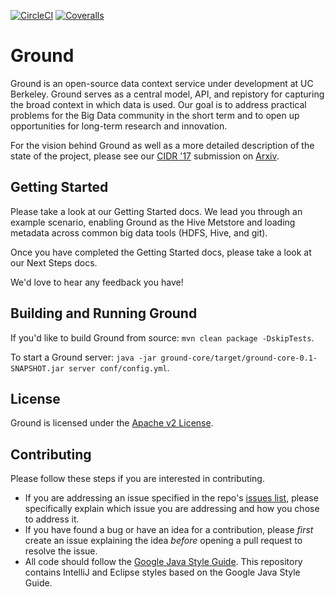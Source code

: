[![CircleCI](https://circleci.com/gh/ground-context/ground.png?circle-token=4b494a01575da18eecdbbb180b89c2d8bd18cdb0)](https://circleci.com/gh/ground-context/ground-context)
[![Coveralls](https://img.shields.io/coveralls/ground-context/ground.svg)](https://coveralls.io/github/ground-context/ground)


# Ground

Ground is an open-source data context service under development at UC Berkeley. Ground serves as a central model, API, and repistory for capturing the broad context in which data is used. Our goal is to address practical problems for the Big Data community in the short term and to open up opportunities for long-term research and innovation.

For the vision behind Ground as well as a more detailed description of the state of the project, please see our [CIDR '17](http://cidrdb.org/cidr2017/) submission on [Arxiv](http://arxiv.org).

## Getting Started

Please take a look at our Getting Started docs. We lead you through an example scenario, enabling Ground as the Hive Metstore and loading metadata across common big data tools (HDFS, Hive, and git).

Once you have completed the Getting Started docs, please take a look at our Next Steps docs.

We'd love to hear any feedback you have!

## Building and Running Ground

If you'd like to build Ground from source:
`mvn clean package -DskipTests`.

To start a Ground server: `java -jar ground-core/target/ground-core-0.1-SNAPSHOT.jar server conf/config.yml`.

## License

Ground is licensed under the [Apache v2
License](http://www.apache.org/licenses/LICENSE-2.0). 

## Contributing 

Please follow these steps if you are interested in contributing.

* If you are addressing an issue specified in the repo's [issues
list](https://github.com/ground-context/ground/issues), please specifically
explain which issue you are addressing and how you chose to address it.
* If you have found a bug or have an idea for a contribution, please *first*
create an issue explaining the idea *before* opening a pull request to resolve
the issue.
* All code should follow the [Google Java Style
Guide](https://google.github.io/styleguide/javaguide.html). This repository
contains IntelliJ and Eclipse styles based on the Google Java Style Guide.
